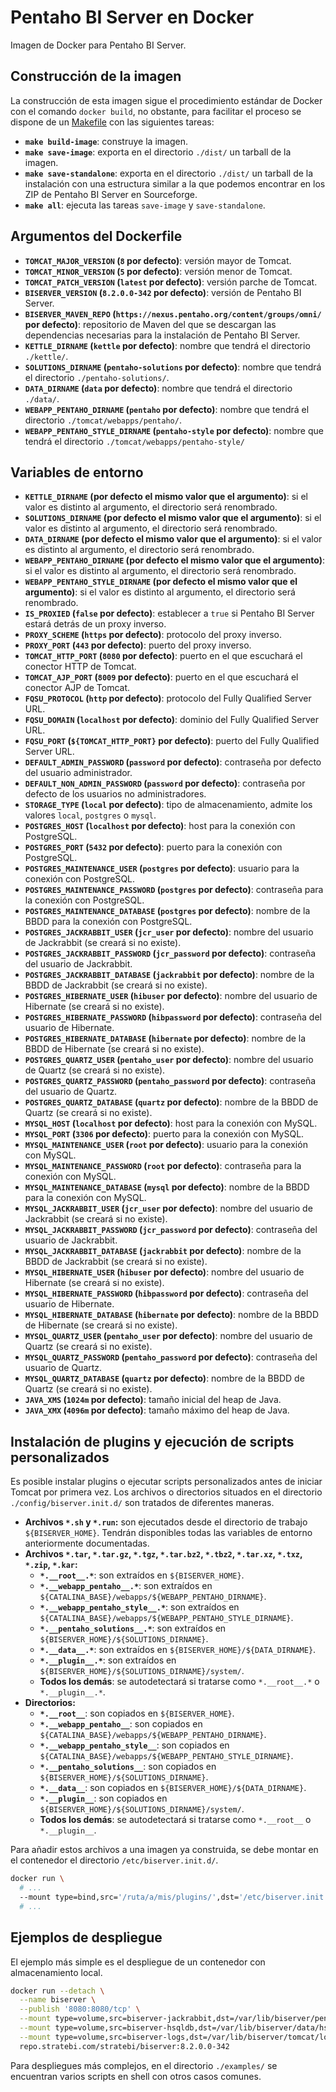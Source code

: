 # Pentaho BI Server en Docker

Imagen de Docker para Pentaho BI Server.

## Construcción de la imagen

La construcción de esta imagen sigue el procedimiento estándar de Docker con el comando `docker build`, no obstante, para facilitar el proceso se
dispone de un [Makefile](https://en.wikipedia.org/wiki/Makefile) con las siguientes tareas:

 * **`make build-image`**: construye la imagen.
 * **`make save-image`**: exporta en el directorio `./dist/` un tarball de la imagen.
 * **`make save-standalone`**: exporta en el directorio `./dist/` un tarball de la instalación con una estructura similar a la que podemos encontrar
   en los ZIP de Pentaho BI Server en Sourceforge.
 * **`make all`**: ejecuta las tareas `save-image` y `save-standalone`.

## Argumentos del Dockerfile

 * **`TOMCAT_MAJOR_VERSION` (`8` por defecto)**: versión mayor de Tomcat.
 * **`TOMCAT_MINOR_VERSION` (`5` por defecto)**: versión menor de Tomcat.
 * **`TOMCAT_PATCH_VERSION` (`latest` por defecto)**: versión parche de Tomcat.
 * **`BISERVER_VERSION` (`8.2.0.0-342` por defecto)**: versión de Pentaho BI Server.
 * **`BISERVER_MAVEN_REPO` (`https://nexus.pentaho.org/content/groups/omni/` por defecto)**: repositorio de Maven del que se descargan las
   dependencias necesarias para la instalación de Pentaho BI Server.
 * **`KETTLE_DIRNAME` (`kettle` por defecto)**: nombre que tendrá el directorio `./kettle/`.
 * **`SOLUTIONS_DIRNAME` (`pentaho-solutions` por defecto)**: nombre que tendrá el directorio `./pentaho-solutions/`.
 * **`DATA_DIRNAME` (`data` por defecto)**: nombre que tendrá el directorio `./data/`.
 * **`WEBAPP_PENTAHO_DIRNAME` (`pentaho` por defecto)**: nombre que tendrá el directorio `./tomcat/webapps/pentaho/`.
 * **`WEBAPP_PENTAHO_STYLE_DIRNAME` (`pentaho-style` por defecto)**: nombre que tendrá el directorio `./tomcat/webapps/pentaho-style/`

## Variables de entorno

 * **`KETTLE_DIRNAME` (por defecto el mismo valor que el argumento)**: si el valor es distinto al argumento, el directorio será renombrado.
 * **`SOLUTIONS_DIRNAME` (por defecto el mismo valor que el argumento)**: si el valor es distinto al argumento, el directorio será renombrado.
 * **`DATA_DIRNAME` (por defecto el mismo valor que el argumento)**: si el valor es distinto al argumento, el directorio será renombrado.
 * **`WEBAPP_PENTAHO_DIRNAME` (por defecto el mismo valor que el argumento)**: si el valor es distinto al argumento, el directorio será renombrado.
 * **`WEBAPP_PENTAHO_STYLE_DIRNAME` (por defecto el mismo valor que el argumento)**: si el valor es distinto al argumento, el directorio será
   renombrado.
 * **`IS_PROXIED` (`false` por defecto)**: establecer a `true` si Pentaho BI Server estará detrás de un proxy inverso.
 * **`PROXY_SCHEME` (`https` por defecto)**: protocolo del proxy inverso.
 * **`PROXY_PORT` (`443` por defecto)**: puerto del proxy inverso.
 * **`TOMCAT_HTTP_PORT` (`8080` por defecto)**: puerto en el que escuchará el conector HTTP de Tomcat.
 * **`TOMCAT_AJP_PORT` (`8009` por defecto)**: puerto en el que escuchará el conector AJP de Tomcat.
 * **`FQSU_PROTOCOL` (`http` por defecto)**: protocolo del Fully Qualified Server URL.
 * **`FQSU_DOMAIN` (`localhost` por defecto)**: dominio del Fully Qualified Server URL.
 * **`FQSU_PORT` (`${TOMCAT_HTTP_PORT}` por defecto)**: puerto del Fully Qualified Server URL.
 * **`DEFAULT_ADMIN_PASSWORD` (`password` por defecto)**: contraseña por defecto del usuario administrador.
 * **`DEFAULT_NON_ADMIN_PASSWORD` (`password` por defecto)**: contraseña por defecto de los usuarios no administradores.
 * **`STORAGE_TYPE` (`local` por defecto)**: tipo de almacenamiento, admite los valores `local`, `postgres` o `mysql`.
 * **`POSTGRES_HOST` (`localhost` por defecto)**: host para la conexión con PostgreSQL.
 * **`POSTGRES_PORT` (`5432` por defecto)**: puerto para la conexión con PostgreSQL.
 * **`POSTGRES_MAINTENANCE_USER` (`postgres` por defecto)**: usuario para la conexión con PostgreSQL.
 * **`POSTGRES_MAINTENANCE_PASSWORD` (`postgres` por defecto)**: contraseña para la conexión con PostgreSQL.
 * **`POSTGRES_MAINTENANCE_DATABASE` (`postgres` por defecto)**: nombre de la BBDD para la conexión con PostgreSQL.
 * **`POSTGRES_JACKRABBIT_USER` (`jcr_user` por defecto)**: nombre del usuario de Jackrabbit (se creará si no existe).
 * **`POSTGRES_JACKRABBIT_PASSWORD` (`jcr_password` por defecto)**: contraseña del usuario de Jackrabbit.
 * **`POSTGRES_JACKRABBIT_DATABASE` (`jackrabbit` por defecto)**: nombre de la BBDD de Jackrabbit (se creará si no existe).
 * **`POSTGRES_HIBERNATE_USER` (`hibuser` por defecto)**: nombre del usuario de Hibernate (se creará si no existe).
 * **`POSTGRES_HIBERNATE_PASSWORD` (`hibpassword` por defecto)**: contraseña del usuario de Hibernate.
 * **`POSTGRES_HIBERNATE_DATABASE` (`hibernate` por defecto)**: nombre de la BBDD de Hibernate (se creará si no existe).
 * **`POSTGRES_QUARTZ_USER` (`pentaho_user` por defecto)**: nombre del usuario de Quartz (se creará si no existe).
 * **`POSTGRES_QUARTZ_PASSWORD` (`pentaho_password` por defecto)**: contraseña del usuario de Quartz.
 * **`POSTGRES_QUARTZ_DATABASE` (`quartz` por defecto)**: nombre de la BBDD de Quartz (se creará si no existe).
 * **`MYSQL_HOST` (`localhost` por defecto)**: host para la conexión con MySQL.
 * **`MYSQL_PORT` (`3306` por defecto)**: puerto para la conexión con MySQL.
 * **`MYSQL_MAINTENANCE_USER` (`root` por defecto)**: usuario para la conexión con MySQL.
 * **`MYSQL_MAINTENANCE_PASSWORD` (`root` por defecto)**: contraseña para la conexión con MySQL.
 * **`MYSQL_MAINTENANCE_DATABASE` (`mysql` por defecto)**: nombre de la BBDD para la conexión con MySQL.
 * **`MYSQL_JACKRABBIT_USER` (`jcr_user` por defecto)**: nombre del usuario de Jackrabbit (se creará si no existe).
 * **`MYSQL_JACKRABBIT_PASSWORD` (`jcr_password` por defecto)**: contraseña del usuario de Jackrabbit.
 * **`MYSQL_JACKRABBIT_DATABASE` (`jackrabbit` por defecto)**: nombre de la BBDD de Jackrabbit (se creará si no existe).
 * **`MYSQL_HIBERNATE_USER` (`hibuser` por defecto)**: nombre del usuario de Hibernate (se creará si no existe).
 * **`MYSQL_HIBERNATE_PASSWORD` (`hibpassword` por defecto)**: contraseña del usuario de Hibernate.
 * **`MYSQL_HIBERNATE_DATABASE` (`hibernate` por defecto)**: nombre de la BBDD de Hibernate (se creará si no existe).
 * **`MYSQL_QUARTZ_USER` (`pentaho_user` por defecto)**: nombre del usuario de Quartz (se creará si no existe).
 * **`MYSQL_QUARTZ_PASSWORD` (`pentaho_password` por defecto)**: contraseña del usuario de Quartz.
 * **`MYSQL_QUARTZ_DATABASE` (`quartz` por defecto)**: nombre de la BBDD de Quartz (se creará si no existe).
 * **`JAVA_XMS` (`1024m` por defecto)**: tamaño inicial del heap de Java.
 * **`JAVA_XMX` (`4096m` por defecto)**: tamaño máximo del heap de Java.

## Instalación de plugins y ejecución de scripts personalizados

Es posible instalar plugins o ejecutar scripts personalizados antes de iniciar Tomcat por primera vez. Los archivos o directorios situados en el
directorio `./config/biserver.init.d/` son tratados de diferentes maneras.

 * **Archivos `*.sh` y `*.run`:** son ejecutados desde el directorio de trabajo `${BISERVER_HOME}`. Tendrán disponibles todas las variables de entorno
   anteriormente documentadas.
 * **Archivos `*.tar`, `*.tar.gz`, `*.tgz`, `*.tar.bz2`, `*.tbz2`, `*.tar.xz`, `*.txz`, `*.zip`, `*.kar`:**
   * **`*.__root__.*`**: son extraídos en `${BISERVER_HOME}`.
   * **`*.__webapp_pentaho__.*`**: son extraídos en `${CATALINA_BASE}/webapps/${WEBAPP_PENTAHO_DIRNAME}`.
   * **`*.__webapp_pentaho_style__.*`**: son extraídos en `${CATALINA_BASE}/webapps/${WEBAPP_PENTAHO_STYLE_DIRNAME}`.
   * **`*.__pentaho_solutions__.*`**: son extraídos en `${BISERVER_HOME}/${SOLUTIONS_DIRNAME}`.
   * **`*.__data__.*`**: son extraídos en `${BISERVER_HOME}/${DATA_DIRNAME}`.
   * **`*.__plugin__.*`**: son extraídos en `${BISERVER_HOME}/${SOLUTIONS_DIRNAME}/system/`.
   * **Todos los demás**: se autodetectará si tratarse como `*.__root__.*` o `*.__plugin__.*`.
 * **Directorios:**
   * **`*.__root__`**: son copiados en `${BISERVER_HOME}`.
   * **`*.__webapp_pentaho__`**: son copiados en `${CATALINA_BASE}/webapps/${WEBAPP_PENTAHO_DIRNAME}`.
   * **`*.__webapp_pentaho_style__`**: son copiados en `${CATALINA_BASE}/webapps/${WEBAPP_PENTAHO_STYLE_DIRNAME}`.
   * **`*.__pentaho_solutions__`**: son copiados en `${BISERVER_HOME}/${SOLUTIONS_DIRNAME}`.
   * **`*.__data__`**: son copiados en `${BISERVER_HOME}/${DATA_DIRNAME}`.
   * **`*.__plugin__`**: son copiados en `${BISERVER_HOME}/${SOLUTIONS_DIRNAME}/system/`.
   * **Todos los demás**: se autodetectará si tratarse como `*.__root__` o `*.__plugin__`.

Para añadir estos archivos a una imagen ya construida, se debe montar en el contenedor el directorio `/etc/biserver.init.d/`.

```sh
docker run \
  # ...
  --mount type=bind,src='/ruta/a/mis/plugins/',dst='/etc/biserver.init.d/',ro \
  # ...
```

## Ejemplos de despliegue

El ejemplo más simple es el despliegue de un contenedor con almacenamiento local.

```sh
docker run --detach \
  --name biserver \
  --publish '8080:8080/tcp' \
  --mount type=volume,src=biserver-jackrabbit,dst=/var/lib/biserver/pentaho-solutions/system/jackrabbit/repository/ \
  --mount type=volume,src=biserver-hsqldb,dst=/var/lib/biserver/data/hsqldb/ \
  --mount type=volume,src=biserver-logs,dst=/var/lib/biserver/tomcat/logs/ \
  repo.stratebi.com/stratebi/biserver:8.2.0.0-342
```

Para despliegues más complejos, en el directorio `./examples/` se encuentran varios scripts en shell con otros casos comunes.
